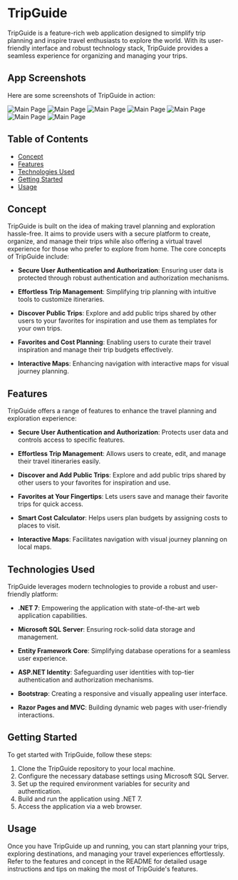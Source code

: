 # TripGuide

TripGuide is a feature-rich web application designed to simplify trip planning and inspire travel enthusiasts to explore the world. With its user-friendly interface and robust technology stack, TripGuide provides a seamless experience for organizing and managing your trips.

## App Screenshots

Here are some screenshots of TripGuide in action:

![Main Page](./images/IMG_6335.png)
![Main Page](./images/IMG_6504.png)
![Main Page](./images/IMG_3602.png)
![Main Page](./images/IMG_1793.png)
![Main Page](./images/IMG_7060.png)
![Main Page](./images/IMG_0354.png)
![Main Page](./images/IMG_3378.png)

## Table of Contents
- [Concept](#concept)
- [Features](#features)
- [Technologies Used](#technologies-used)
- [Getting Started](#getting-started)
- [Usage](#usage)

## Concept
TripGuide is built on the idea of making travel planning and exploration hassle-free. It aims to provide users with a secure platform to create, organize, and manage their trips while also offering a virtual travel experience for those who prefer to explore from home. The core concepts of TripGuide include:

- **Secure User Authentication and Authorization**: Ensuring user data is protected through robust authentication and authorization mechanisms.

- **Effortless Trip Management**: Simplifying trip planning with intuitive tools to customize itineraries.

- **Discover Public Trips**: Explore and add public trips shared by other users to your favorites for inspiration and use them as templates for your own trips.

- **Favorites and Cost Planning**: Enabling users to curate their travel inspiration and manage their trip budgets effectively.

- **Interactive Maps**: Enhancing navigation with interactive maps for visual journey planning.

## Features
TripGuide offers a range of features to enhance the travel planning and exploration experience:

- **Secure User Authentication and Authorization**: Protects user data and controls access to specific features.

- **Effortless Trip Management**: Allows users to create, edit, and manage their travel itineraries easily.

- **Discover and Add Public Trips**: Explore and add public trips shared by other users to your favorites for inspiration and use.

- **Favorites at Your Fingertips**: Lets users save and manage their favorite trips for quick access.

- **Smart Cost Calculator**: Helps users plan budgets by assigning costs to places to visit.

- **Interactive Maps**: Facilitates navigation with visual journey planning on local maps.

## Technologies Used
TripGuide leverages modern technologies to provide a robust and user-friendly platform:

- **.NET 7**: Empowering the application with state-of-the-art web application capabilities.

- **Microsoft SQL Server**: Ensuring rock-solid data storage and management.

- **Entity Framework Core**: Simplifying database operations for a seamless user experience.

- **ASP.NET Identity**: Safeguarding user identities with top-tier authentication and authorization mechanisms.

- **Bootstrap**: Creating a responsive and visually appealing user interface.

- **Razor Pages and MVC**: Building dynamic web pages with user-friendly interactions.

## Getting Started
To get started with TripGuide, follow these steps:

1. Clone the TripGuide repository to your local machine.
2. Configure the necessary database settings using Microsoft SQL Server.
3. Set up the required environment variables for security and authentication.
4. Build and run the application using .NET 7.
5. Access the application via a web browser.

## Usage
Once you have TripGuide up and running, you can start planning your trips, exploring destinations, and managing your travel experiences effortlessly. Refer to the features and concept in the README for detailed usage instructions and tips on making the most of TripGuide's features.

